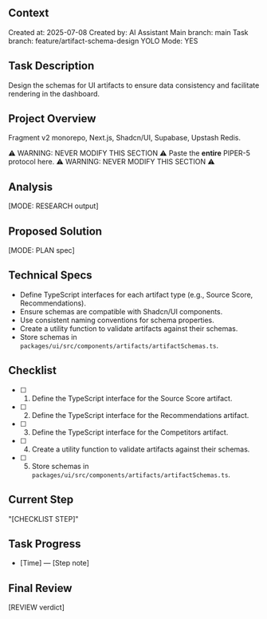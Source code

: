 ## Context

Created at: 2025-07-08 Created by: AI Assistant Main branch: main Task branch:
feature/artifact-schema-design YOLO Mode: YES

## Task Description

Design the schemas for UI artifacts to ensure data consistency and facilitate
rendering in the dashboard.

## Project Overview

Fragment v2 monorepo, Next.js, Shadcn/UI, Supabase, Upstash Redis.

⚠️ WARNING: NEVER MODIFY THIS SECTION ⚠️ Paste the **entire** PIPER-5 protocol
here. ⚠️ WARNING: NEVER MODIFY THIS SECTION ⚠️

## Analysis

[MODE: RESEARCH output]

## Proposed Solution

[MODE: PLAN spec]

## Technical Specs

- Define TypeScript interfaces for each artifact type (e.g., Source Score,
  Recommendations).
- Ensure schemas are compatible with Shadcn/UI components.
- Use consistent naming conventions for schema properties.
- Create a utility function to validate artifacts against their schemas.
- Store schemas in `packages/ui/src/components/artifacts/artifactSchemas.ts`.

## Checklist

- [ ] 1. Define the TypeScript interface for the Source Score artifact.
- [ ] 2. Define the TypeScript interface for the Recommendations artifact.
- [ ] 3. Define the TypeScript interface for the Competitors artifact.
- [ ] 4. Create a utility function to validate artifacts against their schemas.
- [ ] 5. Store schemas in
     `packages/ui/src/components/artifacts/artifactSchemas.ts`.

## Current Step

"[CHECKLIST STEP]"

## Task Progress

- [Time] — [Step note]

## Final Review

[REVIEW verdict]

